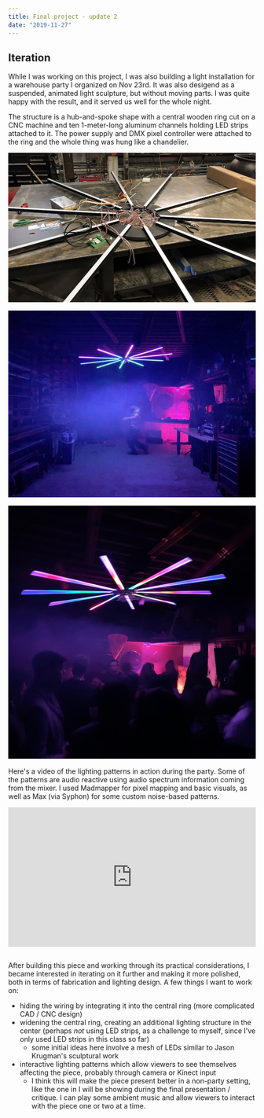 ```yaml
---
title: Final project - update 2
date: "2019-11-27"
---
```


## Iteration

While I was working on this project, I was also building a light installation for a warehouse party I organized on Nov 23rd. It was also desigend as a suspended, animated light sculpture, but without moving parts. I was quite happy with the result, and it served us well for the whole night.

The structure is a hub-and-spoke shape with a central wooden ring cut on a CNC machine and ten 1-meter-long aluminum channels holding LED strips attached to it. The power supply and DMX pixel controller were attached to the ring and the whole thing was hung like a chandelier.

![999-pies-1](999-pies-1.jpeg)

![999-pies-2](999-pies-2.jpeg)

![999-pies-3](999-pies-3.jpeg)

Here's a video of the lighting patterns in action during the party. Some of the patterns are audio reactive using audio spectrum information coming from the mixer. I used Madmapper for pixel mapping and basic visuals, as well as Max (via Syphon) for some custom noise-based patterns.

<div style="padding:56.25% 0 0 0;position:relative;margin-bottom:30px;"><iframe src="https://player.vimeo.com/video/376219523?loop=1&color=ffffff&title=0&byline=0&portrait=0" style="position:absolute;top:0;left:0;width:100%;height:100%;" frameborder="0" allow="autoplay; fullscreen" allowfullscreen></iframe></div><script src="https://player.vimeo.com/api/player.js"></script>

After building this piece and working through its practical considerations, I became interested in iterating on it further and making it more polished, both in terms of fabrication and lighting design. A few things I want to work on:

- hiding the wiring by integrating it into the central ring (more complicated CAD / CNC design)
- widening the central ring, creating an additional lighting structure in the center (perhaps _not_ using LED strips, as a challenge to myself, since I've only used LED strips in this class so far)
  - some initial ideas here involve a mesh of LEDs similar to Jason Krugman's sculptural work
- interactive lighting patterns which allow viewers to see themselves affecting the piece, probably through camera or Kinect input
  - I think this will make the piece present better in a non-party setting, like the one in I will be showing during the final presentation / critique. I can play some ambient music and allow viewers to interact with the piece one or two at a time.
